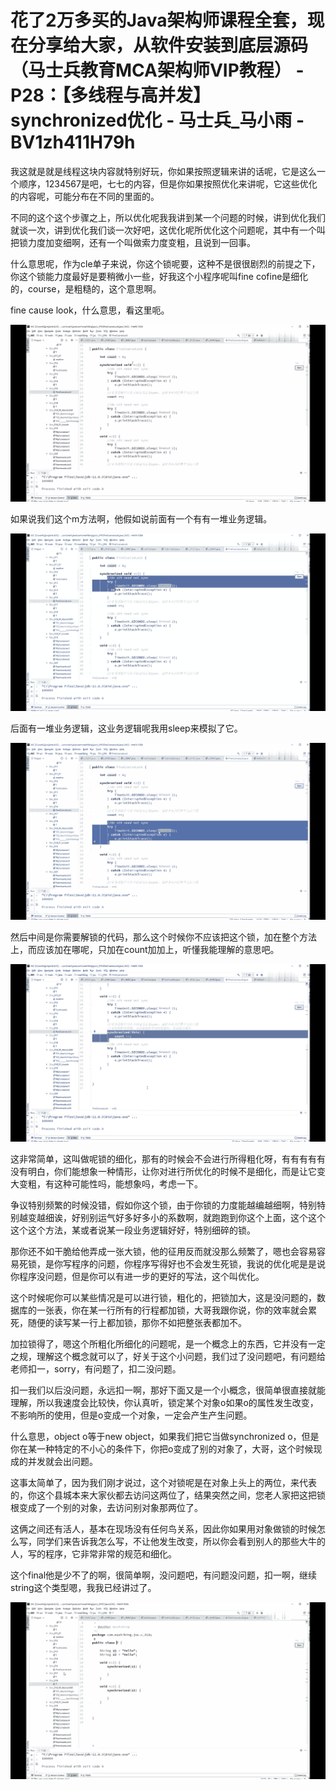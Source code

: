 # 花了2万多买的Java架构师课程全套，现在分享给大家，从软件安装到底层源码（马士兵教育MCA架构师VIP教程） - P28：【多线程与高并发】synchronized优化 - 马士兵_马小雨 - BV1zh411H79h

我这就是就是线程这块内容就特别好玩，你如果按照逻辑来讲的话呢，它是这么一个顺序，1234567是吧，七七的内容，但是你如果按照优化来讲呢，它这些优化的内容呢，可能分布在不同的里面的。

不同的这个这个步骤之上，所以优化呢我我讲到某一个问题的时候，讲到优化我们就谈一次，讲到优化我们谈一次好吧，这优化呢所优化这个问题呢，其中有一个叫把锁力度加变细啊，还有一个叫做索力度变粗，且说到一回事。

什么意思呢，作为cle单子来说，你这个锁呢要，这种不是很很剧烈的前提之下，你这个锁能力度最好是要稍微小一些，好我这个小程序呢叫fine cofine是细化的，course，是粗糙的，这个意思啊。

fine cause look，什么意思，看这里呃。

![](img/22971d23e1c205d11f4a7b91b2bdcd86_1.png)

如果说我们这个m方法啊，他假如说前面有一个有有一堆业务逻辑。

![](img/22971d23e1c205d11f4a7b91b2bdcd86_3.png)

后面有一堆业务逻辑，这业务逻辑呢我用sleep来模拟了它。

![](img/22971d23e1c205d11f4a7b91b2bdcd86_5.png)

然后中间是你需要解锁的代码，那么这个时候你不应该把这个锁，加在整个方法上，而应该加在哪呢，只加在count加加上，听懂我能理解的意思吧。



![](img/22971d23e1c205d11f4a7b91b2bdcd86_7.png)

这非常简单，这叫做呢锁的细化，那有的时候会不会进行所得粗化呀，有有有有有没有明白，你们能想象一种情形，让你对进行所优化的时候不是细化，而是让它变大变粗，有这种可能性吗，能想象吗，考虑一下。

争议特别频繁的时候没错，假如你这个锁，由于你锁的力度能越编越细啊，特别特别越变越细诶，好别别运气好多好多小的系数啊，就跑跑到你这个上面，这个这个这个这个方法，某或者说某一段业务逻辑好好，特别细碎的锁。

那你还不如干脆给他弄成一张大锁，他的征用反而就没那么频繁了，嗯也会容易容易死锁，是你写程序的问题，你程序写得好也不会发生死锁，我说的优化呢是是说你程序没问题，但是你可以有进一步的更好的写法，这个叫优化。

这个时候呢你可以某些情况是可以进行锁，粗化的，把锁加大，这是没问题的，数据库的一张表，你在某一行所有的行程都加锁，大哥我跟你说，你的效率就会累死，随便的读写某一行上都加锁，那你不如把整张表都加不。

加拉锁得了，嗯这个所粗化所细化的问题呢，是一个概念上的东西，它并没有一定之规，理解这个概念就可以了，好关于这个小问题，我们过了没问题吧，有问题给老师扣一，sorry，有问题了，扣二没问题。

扣一我们以后没问题，永远扣一啊，那好下面又是一个小概念，很简单很直接就能理解，所以我速度会比较快，你认真听，锁定某个对象o如果o的属性发生改变，不影响所的使用，但是o变成一个对象，一定会产生产生问题。

什么意思，object o等于new object，如果我们把它当做synchronized o，但是你在某一种特定的不小心的条件下，你把o变成了别的对象了，大哥，这个时候现成的并发就会出问题。

这事太简单了，因为我们刚才说过，这个对锁呢是在对象上头上的两位，来代表的，你这个县城本来大家伙都去访问这两位了，结果突然之间，您老人家把这把锁根变成了一个别的对象，去访问别对象那两位了。

这俩之间还有活人，基本在现场没有任何鸟关系，因此你如果用对象做锁的时候怎么写，同学们来告诉我怎么写，不让他发生改变，所以你会看到别人的那些大牛的人，写的程序，它非常非常的规范和细化。

这个final他是少不了的啊，很简单啊，没问题吧，有问题没问题，扣一啊，继续string这个类型嗯，我我已经讲过了。



![](img/22971d23e1c205d11f4a7b91b2bdcd86_9.png)